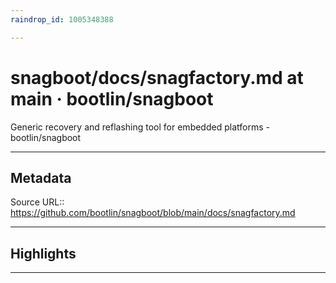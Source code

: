 ```yaml
---
raindrop_id: 1005348388

---
```


# snagboot/docs/snagfactory.md at main · bootlin/snagboot
Generic recovery and reflashing tool for embedded platforms - bootlin/snagboot
___
## Metadata
Source URL:: https://github.com/bootlin/snagboot/blob/main/docs/snagfactory.md


___
## Highlights
___